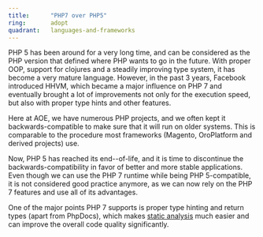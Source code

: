 ```yaml
---
title:      "PHP7 over PHP5"
ring:       adopt
quadrant:   languages-and-frameworks
---
```


PHP 5 has been around for a very long time, and can be considered as the PHP version that defined where PHP wants to go in the future.
With proper OOP, support for clojures and a steadily improving type system, it has become a very mature language.
However, in the past 3 years, Facebook introduced HHVM, which became a major influence on PHP 7 and eventually brought a lot of improvements not only for the execution speed, but also with proper type hints and other features.

Here at AOE, we have numerous PHP projects, and we often kept it backwards-compatible to make sure that it will run on older systems. This is comparable to the procedure most frameworks (Magento, OroPlatform and derived projects) use.

Now, PHP 5 has reached its end--of-life, and it is time to discontinue the backwards-compatibility in favor of better and more stable applications.
Even though we can use the PHP 7 runtime while being PHP 5-compatible, it is not considered good practice anymore, as we can now rely on the PHP 7 features and use all of its advantages.

One of the major points PHP 7 supports is proper type hinting and return types (apart from PhpDocs), which makes [static analysis](/tools/phan.html) much easier and can improve the overall code quality significantly.
